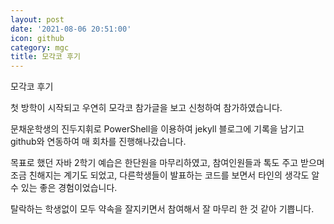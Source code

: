 ```yaml
---
layout: post
date: '2021-08-06 20:51:00'
icon: github
category: mgc
title: 모각코 후기
---
```


모각코 후기

첫 방학이 시작되고 우연히 모각코 참가글을 보고 신청하여 참가하였습니다.

문채운학생의 진두지휘로 PowerShell을 이용하여 jekyll 블로그에 기록을 남기고 github와 연동하여 매 회차를 진행해나갔습니다.

목표로 했던 자바 2학기 예습은 한단원을 마무리하였고,
참여인원들과 톡도 주고 받으며 조금 친해지는 계기도 되었고,
다른학생들이 발표하는 코드를 보면서 타인의 생각도 알 수 있는 좋은 경험이었습니다.

탈락하는 학생없이 모두 약속을 잘지키면서 참여해서 잘 마무리 한 것 같아 기쁩니다.
